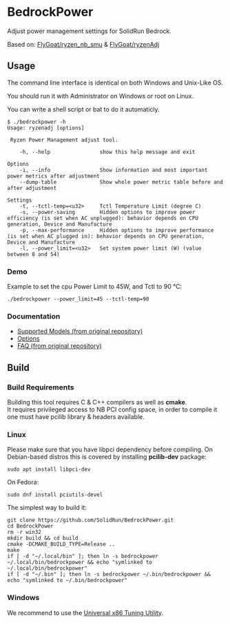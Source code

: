 # BedrockPower
Adjust power management settings for SolidRun Bedrock.


Based on: [FlyGoat/ryzen_nb_smu](https://github.com/flygoat/ryzen_nb_smu) & [FlyGoat/ryzenAdj](https://github.com/FlyGoat/RyzenAdj.git)

## Usage
The command line interface is identical on both Windows and Unix-Like OS.

You should run it with Administrator on Windows or root on Linux.

You can write a shell script or bat to do it automaticly.

```
$ ./bedrockpower -h
Usage: ryzenadj [options]

 Ryzen Power Management adjust tool.

    -h, --help                show this help message and exit

Options
    -i, --info                Show information and most important power metrics after adjustment
    --dump-table              Show whole power metric table before and after adjustment

Settings
    -t, --tctl-temp=<u32>     Tctl Temperature Limit (degree C)
    -s, --power-saving        Hidden options to improve power efficiency (is set when AC unplugged): behavior depends on CPU generation, Device and Manufacture
    -p, --max-performance     Hidden options to improve performance (is set when AC plugged in): behavior depends on CPU generation, Device and Manufacture
    -l, --power_limit=<u32>   Set system power limit (W) (value between 8 and 54)
```

### Demo
Example to set the cpu Power Limit to 45W, and Tctl to 90 °C:

    ./bedrockpower --power_limit=45 --tctl-temp=90

### Documentation
- [Supported Models (from original repository)](https://github.com/FlyGoat/RyzenAdj/wiki/Supported-Models)
- [Options](https://github.com/FlyGoat/RyzenAdj/wiki/Options)
- [FAQ (from original repository)](https://github.com/FlyGoat/RyzenAdj/wiki/FAQ)
## Build

### Build Requirements

Building this tool requires C & C++ compilers as well as **cmake**.\
It requires privileged access to NB PCI config space, in order to compile it
one must have pcilib library & headers available.

### Linux
Please make sure that you have libpci dependency before compiling. On
Debian-based distros this is covered by installing **pcilib-dev** package:

    sudo apt install libpci-dev

On Fedora:

    sudo dnf install pciutils-devel

The simplest way to build it:

    git clone https://github.com/SolidRun/BedrockPower.git
    cd BedrockPower
    rm -r win32
    mkdir build && cd build
    cmake -DCMAKE_BUILD_TYPE=Release ..
    make
    if [ -d "~/.local/bin" ]; then ln -s bedrockpower ~/.local/bin/bedrockpower && echo "symlinked to ~/.local/bin/bedrockpower"
    if [ -d "~/.bin" ]; then ln -s bedrockpower ~/.bin/bedrockpower && echo "symlinked to ~/.bin/bedrockpower"

### Windows
We recommend to use the [Universal x86 Tuning Utility](https://github.com/JamesCJ60/Universal-x86-Tuning-Utility).

